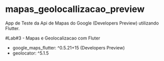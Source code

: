 # mapas_geolocallizacao_preview

App de Teste da Api de Mapas do Google (Developers Preview)  utilizando Flutter.

#Lab#3 - Mapas e Geolocalizacao com Fluter

* google_maps_flutter: ^0.5.21+15 (Developers Preview)
* geolocator: ^5.1.5